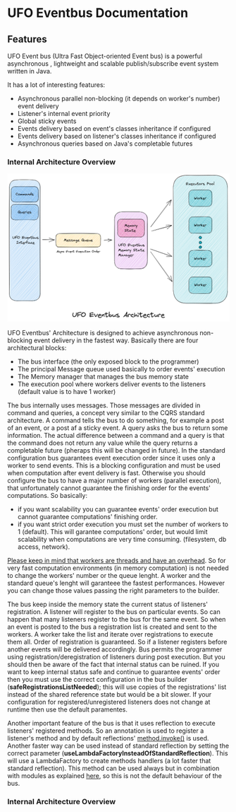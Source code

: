 # UFO Eventbus Documentation

## Features

UFO Event bus (Ultra Fast Object-oriented Event bus) is a powerful asynchronous , lightweight and scalable publish/subscribe event
system written in Java. 

It has a lot of interesting features:

* Asynchronous parallel non-blocking (it depends on  worker's number) event delivery
* Listener's internal event priority
* Global sticky events
* Events delivery based on event's classes  inheritance if configured
* Events delivery based on listener's classes inheritance if configured
* Asynchronous queries based on Java's completable futures

### Internal Architecture Overview

![Ufo Eventbus Architectureschema](UfoEventBusArchitectureFinalWhiteBackground.png?raw=true)

UFO Eventbus' Architecture is designed to achieve asynchronous  non-blocking event delivery in the fastest way.
Basically there are four architectural blocks:

* The bus interface (the only exposed block to the programmer)
* The principal Message queue used basically to order events' execution
* The Memory manager that manages the bus memory state
* The execution pool where workers deliver events to the listeners (default value is to have 1 worker)

The bus internally uses messages. Those messages are divided in command and queries, a concept very similar to the CQRS standard architecture. A command tells the bus to do something, for example a post of an event, or a post af a sticky event. A query asks the bus to return some information. The actual difference between a command and a query is that the command does not return any value while the query returns a completable future (pheraps this will be changed in future).
In the standard configuration bus guarantees event execution order since it uses only a worker to send events. This is a blocking configuration and must be used when computation after event delivery is fast. Otherwise you should configure the bus to have a major number of workers (parallel execution), that unfortunately cannot guarantee the finishing order for the events' computations.
So basically: 

* if you want scalability you can guarantee events' order execution but cannot guarantee computations' finishing order. 
* if you want strict order execution you must set the number of workers to 1 (default). This will garantee computations' order, but would limit scalability when computations are very time consuming. (filesystem, db access, network).

<u>Please keep in mind that workers are threads and have an overhead</u>. So for very fast computation environments (in memory computation) is not needed to change the workers' number or the queue lenght. A worker and the standard queue's lenght will garanteee the fastest performances. 
However you can change those values passing the right parameters to the builder.

The bus keep inside the memory state the current status of listeners' registration. A listener will register to the bus on particular events. So can happen that many listeners register to the bus for the same event. So when an event is posted to the bus a registration list is created and sent to the workers. A worker 
take the list and iterate over registrations to execute them all. Order of registration is guaranteed. So if a listener registers before another events will be delivered accordingly. 
Bus permits the programmer using registration/deregistration of listeners during post execution. But you should then be aware of the fact that internal status can be ruined.
If you want to keep internal status safe and continue to guarantee events' order then you must use the correct configuration in the bus builder (**safeRegistrationsListNeeded**); this will use copies of the registrations' list instead of the shared reference state but would be a bit slower.
If your configuration for registered/unregistered listeners does not change at runtime then use the default paramentes.

Another important feature of the bus is that it uses reflection to execute listeners' registered methods. So an annotation is used to register a listener's method and by default
reflections' <u>method.invoke()</u> is used. Another faster way can be used instead of standard reflection by setting the correct parameter (**useLambdaFactoryInsteadOfStandardReflection**). This will use a LambdaFactory to create methods handlers (a lot faster that standard reflection). This method can be used always but in combination with modules as explained [here](https://docs.oracle.com/en/java/javase/17/docs/api/java.base/java/lang/invoke/MethodHandles.Lookup.html), so this is not the default behaviour of the bus. 

### Internal Architecture Overview






